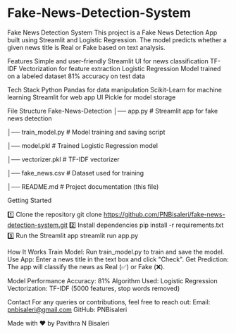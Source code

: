 # Fake-News-Detection-System
Fake News Detection System
This project is a Fake News Detection App built using Streamlit and Logistic Regression. The model predicts whether a given news title is Real or Fake based on text analysis.

Features
Simple and user-friendly Streamlit UI for news classification
TF-IDF Vectorization for feature extraction
Logistic Regression Model trained on a labeled dataset
81% accuracy on test data

Tech Stack
Python
Pandas for data manipulation
Scikit-Learn for machine learning
Streamlit for web app UI
Pickle for model storage

File Structure
Fake-News-Detection
│──  app.py             # Streamlit app for fake news detection

│──  train_model.py     # Model training and saving script

│──  model.pkl          # Trained Logistic Regression model

│──  vectorizer.pkl     # TF-IDF vectorizer

│──  fake_news.csv      # Dataset used for training

│──  README.md          # Project documentation (this file)

Getting Started

1️⃣ Clone the repository
git clone https://github.com/PNBisaleri/fake-news-detection-system.git
2️⃣ Install dependencies
pip install -r requirements.txt
3️⃣ Run the Streamlit app
streamlit run app.py

How It Works
Train Model: Run train_model.py to train and save the model.
Use App: Enter a news title in the text box and click "Check".
Get Prediction: The app will classify the news as Real (✅) or Fake (❌).

Model Performance
Accuracy: 81%
Algorithm Used: Logistic Regression
Vectorization: TF-IDF (5000 features, stop words removed)

Contact
For any queries or contributions, feel free to reach out:
Email: pnbisaleri@gmail.com
GitHub: PNBisaleri

Made with ❤️ by Pavithra N Bisaleri
